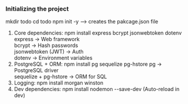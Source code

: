 ### Initializing the project

mkdir todo
cd todo
npm init -y --> creates the pakcage.json file

1. Core dependencies: npm install express bcrypt jsonwebtoken dotenv
    express → Web framework  
    bcrypt → Hash passwords  
    jsonwebtoken (JWT) → Auth  
    dotenv → Environment variables  
2. PostgreSQL + ORM: npm install pg sequelize pg-hstore
    pg → PostgreSQL driver  
    sequelize + pg-hstore → ORM for SQL 
3. Logging: npm install morgan winston 
4. Dev dependencies: npm install nodemon --save-dev (Auto-reload in dev)
